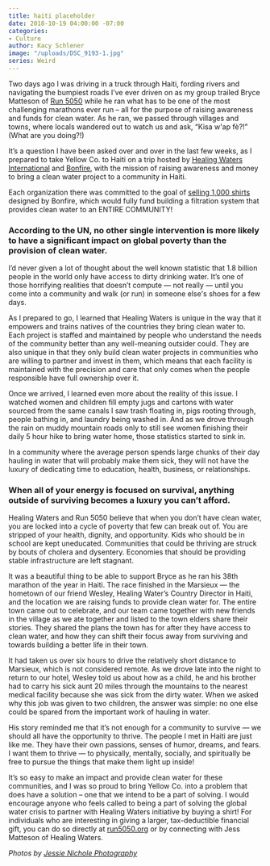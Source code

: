 ```yaml
---
title: haiti placeholder
date: 2018-10-19 04:00:00 -07:00
categories:
- Culture
author: Kacy Schlener
image: "/uploads/DSC_9193-1.jpg"
series: Weird
---
```


Two days ago I was driving in a truck through Haiti, fording rivers and navigating the bumpiest roads I’ve ever driven on as my group trailed Bryce Matteson of [Run 5050](https://www.classy.org/campaign/run-5050/c160482) while he ran what has to be one of the most challenging marathons ever run – all for the purpose of raising awareness and funds for clean water. As he ran, we passed through villages and towns, where locals wandered out to watch us and ask, “Kisa w'ap fè?!” (What are you doing?!)

It’s a question I have been asked over and over in the last few weeks, as I prepared to take Yellow Co. to Haiti on a trip hosted by [Healing Waters International](https://healingwaters.org/) and [Bonfire](https://www.bonfire.com/), with the mission of raising awareness and money to bring a clean water project to a community in Haiti. 

Each organization there was committed to the goal of [selling 1,000 shirts](https://www.bonfire.com/fueled-by-water/?utm_source=healing%20waters&utm_campaign=kacy%20schlener) designed by Bonfire, which would fully fund building a filtration system that provides clean water to an ENTIRE COMMUNITY! 

### According to the UN, no other single intervention is more likely to have a significant impact on global poverty than the provision of clean water.

I’d never given a lot of thought about the well known statistic that 1.8 billion people in the world only have access to dirty drinking water. It’s one of those horrifying realities that doesn’t compute — not really — until you come into a community and walk (or run) in someone else's shoes for a few days. 

As I prepared to go, I learned that Healing Waters is unique in the way that it empowers and trains natives of the countries they bring clean water to. Each project is staffed and maintained by people who understand the needs of the community better than any well-meaning outsider could. They are also unique in that they only build clean water projects in communities who are willing to partner and invest in them, which means that each facility is maintained with the precision and care that only comes when the people responsible have full ownership over it.

Once we arrived, I learned even more about the reality of this issue. I watched women and children fill empty jugs and cartons with water sourced from the same canals I saw trash floating in, pigs rooting through, people bathing in, and laundry being washed in. And as we drove through the rain on muddy mountain roads only to still see women finishing their daily 5 hour hike to bring water home, those statistics started to sink in. 

In a community where the average person spends large chunks of their day hauling in water that will probably make them sick, they will not have the luxury of dedicating time to education, health, business, or relationships. 

### When all of your energy is focused on survival, anything outside of surviving becomes a luxury you can’t afford. 

Healing Waters and Run 5050 believe that when you don’t have clean water, you are locked into a cycle of poverty that few can break out of. You are stripped of your health, dignity, and opportunity. Kids who should be in school are kept uneducated. Communities that could be thriving are struck by bouts of cholera and dysentery. Economies that should be providing stable infrastructure are left stagnant.

It was a beautiful thing to be able to support Bryce as he ran his 38th marathon of the year in Haiti. The race finished in the Marsieux — the hometown of our friend Wesley, Healing Water’s Country Director in Haiti, and the location we are raising funds to provide clean water for. The entire town came out to celebrate, and our team came together with new friends in the village as we ate together and listed to the town elders share their stories. They shared the plans the town has for after they have access to clean water, and how they can shift their focus away from surviving and towards building a better life in their town. 

It had taken us over six hours to drive the relatively short distance to Marsieux, which is not considered remote. As we drove late into the night to return to our hotel, Wesley told us about how as a child, he and his brother had to carry his sick aunt 20 miles through the mountains to the nearest medical facility because she was sick from the dirty water. When we asked why this job was given to two children, the answer was simple: no one else could be spared from the important work of hauling in water. 

His story reminded me that it’s not enough for a community to survive — we should all have the opportunity to thrive. The people I met in Haiti are just like me. They have their own passions, senses of humor, dreams, and fears. I want them to thrive — to physically, mentally, socially, and spiritually be free to pursue the things that make them light up inside! 

It’s so easy to make an impact and provide clean water for these communities, and I was so proud to bring Yellow Co. into a problem that does have a solution – one that we intend to be a part of solving. I would encourage anyone who feels called to being a part of solving the global water crisis to partner with Healing Waters initiative by buying a shirt! For individuals who are interesting in giving a larger, tax-deductible financial gift, you can do so directly at [run5050.org](https://www.classy.org/campaign/run-5050/c160482) or by connecting with Jess Matteson of Healing Waters.

_Photos by [Jessie Nichole Photography](http://jessienicholephotography.com/)_